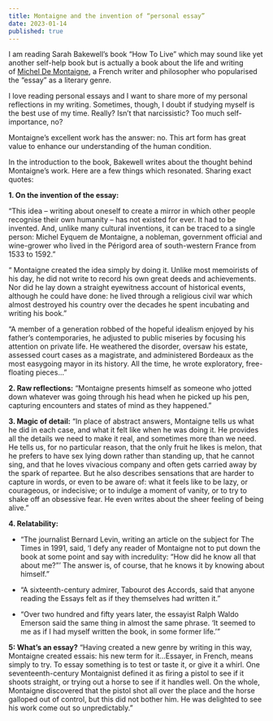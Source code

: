 ```yaml
---
title: Montaigne and the invention of “personal essay”
date: 2023-01-14
published: true
---
```

I am reading Sarah Bakewell’s book “How To Live” which may sound like yet another self-help book but is actually a book about the life and writing of [Michel De Montaigne](https://www.theschooloflife.com/article/the-great-philosophers-michel-de-montaigne/), a French writer and philosopher who popularised the “essay” as a literary genre.

I love reading personal essays and I want to share more of my personal reflections in my writing. Sometimes, though, I doubt if studying myself is the best use of my time. Really? Isn’t that narcissistic? Too much self-importance, no?

Montaigne’s excellent work has the answer: no. This art form has great value to enhance our understanding of the human condition.

In the introduction to the book, Bakewell writes about the thought behind Montaigne’s work. Here are a few things which resonated. Sharing exact quotes:

**1. On the invention of the essay:**

“This idea – writing about oneself to create a mirror in which other people recognise their own humanity – has not existed for ever. It had to be invented. And, unlike many cultural inventions, it can be traced to a single person: Michel Eyquem de Montaigne, a nobleman, government official and wine-grower who lived in the Périgord area of south-western France from 1533 to 1592.”

“ Montaigne created the idea simply by doing it. Unlike most memoirists of his day, he did not write to record his own great deeds and achievements. Nor did he lay down a straight eyewitness account of historical events, although he could have done: he lived through a religious civil war which almost destroyed his country over the decades he spent incubating and writing his book.”

“A member of a generation robbed of the hopeful idealism enjoyed by his father’s contemporaries, he adjusted to public miseries by focusing his attention on private life. He weathered the disorder, oversaw his estate, assessed court cases as a magistrate, and administered Bordeaux as the most easygoing mayor in its history. All the time, he wrote exploratory, free-floating pieces…”

**2. Raw reflections:** “Montaigne presents himself as someone who jotted down whatever was going through his head when he picked up his pen, capturing encounters and states of mind as they happened.”

**3. Magic of detail:** “In place of abstract answers, Montaigne tells us what he did in each case, and what it felt like when he was doing it. He provides all the details we need to make it real, and sometimes more than we need. He tells us, for no particular reason, that the only fruit he likes is melon, that he prefers to have sex lying down rather than standing up, that he cannot sing, and that he loves vivacious company and often gets carried away by the spark of repartee. But he also describes sensations that are harder to capture in words, or even to be aware of: what it feels like to be lazy, or courageous, or indecisive; or to indulge a moment of vanity, or to try to shake off an obsessive fear. He even writes about the sheer feeling of being alive.”

**4. Relatability:**

- “The journalist Bernard Levin, writing an article on the subject for The Times in 1991, said, ‘I defy any reader of Montaigne not to put down the book at some point and say with incredulity: “How did he know all that about me?”’ The answer is, of course, that he knows it by knowing about himself.”
    
- “A sixteenth-century admirer, Tabourot des Accords, said that anyone reading the Essays felt as if they themselves had written it.”
    
- “Over two hundred and fifty years later, the essayist Ralph Waldo Emerson said the same thing in almost the same phrase. ‘It seemed to me as if I had myself written the book, in some former life.’”
    

**5: What’s an essay?** “Having created a new genre by writing in this way, Montaigne created essais: his new term for it…Essayer, in French, means simply to try. To essay something is to test or taste it, or give it a whirl. One seventeenth-century Montaignist defined it as firing a pistol to see if it shoots straight, or trying out a horse to see if it handles well. On the whole, Montaigne discovered that the pistol shot all over the place and the horse galloped out of control, but this did not bother him. He was delighted to see his work come out so unpredictably.”